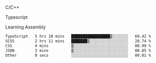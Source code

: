 <p>C/C++</p>
<p> Typescript</p>
<p>Learning Assembly</p>

<!--START_SECTION:waka-->

```txt
TypeScript   5 hrs 18 mins   █████████████████▒░░░░░░░   69.42 %
SCSS         2 hrs 11 mins   ███████▒░░░░░░░░░░░░░░░░░   28.74 %
CSS          4 mins          ▒░░░░░░░░░░░░░░░░░░░░░░░░   00.99 %
JSON         3 mins          ▒░░░░░░░░░░░░░░░░░░░░░░░░   00.85 %
Other        0 secs          ░░░░░░░░░░░░░░░░░░░░░░░░░   00.01 %
```

<!--END_SECTION:waka-->
